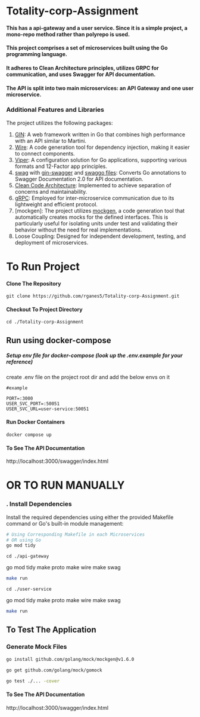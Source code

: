 # Totality-corp-Assignment

#### This has a api-gateway and a user service. Since it is a simple project, a mono-repo method rather than polyrepo is used. 
#### This project comprises a set of microservices built using the Go programming language. 
#### It adheres to Clean Architecture principles, utilizes GRPC for communication, and uses Swagger for API documentation.
#### The API is split into two main microservices: an API Gateway and one user microservice.

### Additional Features and Libraries


The project utilizes the following packages:
1. [GIN](github.com/gin-gonic/gin): A web framework written in Go that combines high performance with an API similar to Martini.
2. [Wire](https://github.com/google/wire): A code generation tool for dependency injection, making it easier to connect components.
3. [Viper](https://github.com/spf13/viper): A configuration solution for Go applications, supporting various formats and 12-Factor app principles.
4. [swag](https://github.com/swaggo/swag) with [gin-swagger](https://github.com/swaggo/gin-swagger) and [swaggo files](github.com/swaggo/files): Converts Go annotations to Swagger Documentation 2.0 for API documentation.
5. [Clean Code Architecture](https://www.freecodecamp.org/news/a-quick-introduction-to-clean-architecture-990c014448d2/): Implemented to achieve separation of concerns and maintainability.
6. [gRPC](https://grpc.io/): Employed for inter-microservice communication due to its lightweight and efficient protocol.
7. [mockgen]: The project utilizes [mockgen](https://github.com/golang/mock), a code generation tool that automatically creates mocks for the defined interfaces. This is particularly useful for isolating units under test and validating their behavior without the need for real implementations. 
8. Loose Coupling: Designed for independent development, testing, and deployment of microservices.


# To Run Project

#### Clone The Repository
```
git clone https://github.com/rganes5/Totality-corp-Assignment.git
```
#### Checkout To Project Directory
```
cd ./Totality-corp-Assignment
```
## Run using docker-compose

##### Setup env file for docker-compose (look up the .env.example for your reference)
create .env file on the project root dir and add the below envs on it
```.env
#example

PORT=:3000
USER_SVC_PORT=:50051
USER_SVC_URL=user-service:50051

```
#### Run Docker Containers
```
docker compose up
```
#### To See The API Documentation 
http://localhost:3000/swagger/index.html


# OR TO RUN MANUALLY
### . Install Dependencies
Install the required dependencies using either the provided Makefile command or Go's built-in module management:
```bash
# Using Corresponding Makefile in each Microservices
# OR using Go
go mod tidy
```

```
cd ./api-gateway
```
go mod tidy
make proto
make wire
make swag

```bash
make run
```

```
cd ./user-service
```
go mod tidy
make proto
make wire
make swag
```bash
make run
```
## To Test The Application
### Generate Mock Files
```bash
go install github.com/golang/mock/mockgen@v1.6.0
```
```bash
go get github.com/golang/mock/gomock
```

```bash
go test ./... -cover
```

#### To See The API Documentation 
http://localhost:3000/swagger/index.html



